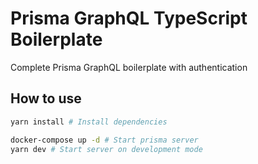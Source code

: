 # Prisma GraphQL TypeScript Boilerplate

Complete Prisma GraphQL boilerplate with authentication

## How to use

```sh
yarn install # Install dependencies

docker-compose up -d # Start prisma server
yarn dev # Start server on development mode
```
